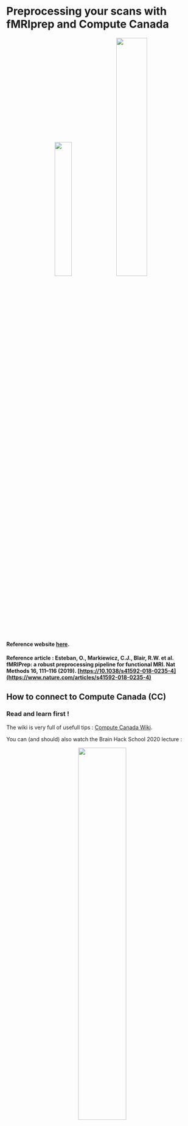 # Preprocessing your scans with fMRIprep and Compute Canada

<p align="center">
<img src="/Illustration/fmri%20prep.png" width="30%" height="30%"> <img src="/Illustration/ComputeCanada_logo_0.gif" width="40%" height="40%">
</p>


#### Reference website [here](https://fmriprep.readthedocs.io/en/stable/index.html).

#### Reference article : Esteban, O., Markiewicz, C.J., Blair, R.W. et al. fMRIPrep: a robust preprocessing pipeline for functional MRI. Nat Methods 16, 111–116 (2019). [https://10.1038/s41592-018-0235-4](https://www.nature.com/articles/s41592-018-0235-4)

## How to connect to Compute Canada (CC)

### Read and learn first !

The wiki is very full of usefull tips : [Compute Canada Wiki](https://docs.computecanada.ca/wiki/Compute_Canada_Documentation).

You can (and should) also watch the Brain Hack School 2020 lecture : 
<br>
<p align="center">
<a href="https://youtu.be/J9VCHe1ovBg"><img src="https://img.youtube.com/vi/J9VCHe1ovBg/0.jpg" width="50%"></a>
</p>

### Log into compute canada (CC)

Run the command line (we use Beluga by default in the team but you can choose any other one you want)

Command line : 
`ssh username@beluga.computecanada.ca`

Example : 
My username is `icetasy` , so the command line for me is : `ssh icetasy@beluga.computecanada.ca`

You'll need your password then! 



## Prepapre your dataset


### Ask you PI for the directory and the procedure to access lab data on CC

Normaly MRI data will be soon available in BIDS format on CC (thanks to the Brain Hack School)

### If you want to upload your own data :

Make sure to have prepared your destination folder on CC (at project space if possible) , using `mkdir` to create your folder may be easier! 

Example for me : 

`mkdir /home/icetasy/projects/def-amichaud/icetasy/gutbrain`

#### Transfer your data using `scp` 

Don't forget to exit compute canada server and work on your local terminal using scp (secure copy) : 

Command line : 
`scp -r [/local/path/] [user@host]:[/remote/path]`

`-r` is for recurcise and can be omitted when just one file 

In ny case : 

`scp -r /Users/sylvainiceta/Documents/NouveauxScan/BIDS icetasy@beluga.computecanada.ca:/home/icetasy/projects/def-amichaud/icetasy/gutbrain`


## Install fMRIprep using singularity (recommanded)

If you want to run fMRIprep using python please go [here](#fmri_python).
<br>
<br>
<img align="left" src="/Illustration/warning.jpg" width="10%" height="10%"> Don'forget to record your package version using and keep preciously this file! </p>
<br>
<br>
Command line :
`pip freeze > requirements.txt`

And then recovering the version will be as easy as : `pip install -r requirements.txt`

### You need docker on your computer

Please find all information needed on [Docker web site](https://docs.docker.com/get-docker/).

You can (and should) also watch the Brain Hack School 2020 lecture to learn more about docker :
<br>
<p align="center">
<a href="https://www.youtube.com/7BJqzpE76g0"><img src="https://img.youtube.com/vi/7BJqzpE76g0/0.jpg" width="50%"></a>
</p>
<br>

### Refer to fMRI prep [website](https://fmriprep.readthedocs.io/en/stable/installation.html) for singularity installation

<br>
<img img align="left" src="/Illustration/singularity.jpg" width="35%" height="35%"> 
<br>
<br>
“Man is something that shall be overcome. Man is a rope, tied between beast and overman — a rope over an abyss. What is great in man is that he is a bridge and not an end.”
<br>
<br>
<p align="right"> <b>Friedrich Wilhelm Nietzsche, Thus Spoke Zarathustra</b> </p> 
<br>
<br>

### Step 1 _ Don't forget to load singularity on your directory 

`module load singularity`

In the same time you can load fMRIprep dependancies :

`module load freesurfer fsl`

### Step 2 _ Preparing a Singularity image 


#### Solution 1 :Make the singularity image on your computer and copy it on CC


Create the singulqrity image using docker :
	`docker run --privileged -t --rm -v /var/run/docker.sock:/var/run/
	docker.sock -v /Users/sylvainiceta/singularity_fmriprep\image:/output
	singularityware/docker2singularity poldracklab/fmriprep:latest`

Then, transfer on CC your singularity image `*.simg`: 
`scp /Users/sylvainiceta/singularity_fmriprepimage/poldracklab_fmriprep_<version>.simg icetasy@beluga.computecanada.ca:/home/icetasy/projects/def-amichaud/icetasy/gutbrain/fmriprep.simg`

`<version>` is the ended part of the file name.

For example : 
`scp /Users/sylvainiceta/singularity_fmriprepimage/poldracklab_fmriprep_latest-2020-05-28-e4d9c75a94b2.simg icetasy@beluga.computecanada.ca:/home/icetasy/projects/def-amichaud/icetasy/gutbrain/fmriprep.simg`


#### Solution 2 :Make the singularity image on directly on CC. 

<p align="center"><b>Currently not working _ waiting for CC responses </b></p>

*To verify :* For making it directly on CC, you have to use a SBATCH file. CC do not allow you to creat the image from your terminal.

Command line :
`singularity build /my_images/fmriprep-<version>.simg docker://poldracklab/fmriprep:<version>`

In our example : 

`singularity build /my_images/fmriprep-20.1.0.simg docker://poldracklab/fmriprep:20.1.0`

<p align="left"><a href="/GUT BRAIN Project/Sub-Project/PreProcessingMRI/fMRI Prep/SH files/online_singularity.sh"><img src="/Illustration/download.png" width="25" height="25"></a>
SBATCH file example :</p>

	#!/bin/bash
	#SBATCH --time=03:00:00
	#SBATCH --account=def-someuser
	#SBATCH --mail-user=<email_address>
	#SBATCH --mail-type=BEGIN
	#SBATCH --mail-type=END
	#SBATCH --mail-type=FAIL
	#SBATCH --mail-type=REQUEUE
	#SBATCH --mail-type=ALL
	singularity build /my_images/fmriprep-20.1.0.simg docker://poldracklab/fmriprep:20.1.0


Then you'll have to upload your .sh file on CC :
`sbatch singularity.sh` 

For more information on SBATCH file : [Wiki Compute Canada](https://docs.computecanada.ca/wiki/Running_jobs/fr).


## Launch fMRI prep with singularity 

### Never so easy : Don't forget to upload your freesurfer license !

#### You have first to register on [free surfer website](https://surfer.nmr.mgh.harvard.edu/registration.html) and you'll receive your licence by email.

#### Then you have to upload your licence file on compute canada :

Commande line :
`scp /Users/<LOCAL PATH>/freesurfer_licence.txt username@beluga.computecanada.ca:/home/< CC PATH>`

In our example :
`scp /Users/sylvainiceta/Documents/NouveauxScan/BIDS/freesurfer.txt icetasy@beluga.computecanada.ca:/home/icetasy/projects/def-amichaud/icetasy/gutbrain`

### Now you can launch fMRIprep

<img align="left" src="/Illustration/warning.jpg" width="10%" height="10%"> But using a SBATCH file! 
<br>
<br>
<br>
<img align="left" src="/Illustration/warning.jpg" width="10%" height="10%">
 Don't only Copy Paste, bellow syntax is only an generic one, you have to think about the argument to use !!! More information [here](https://fmriprep.readthedocs.io/en/stable/usage.html).
<br>
<br>

SBATCH file example :
	
	#!/bin/bash
	#SBATCH --time=03:00:00
	#SBATCH --account=def-someuser
	#SBATCH --mail-user=<email_address>
	#SBATCH --mail-type=BEGIN
	#SBATCH --mail-type=END
	#SBATCH --mail-type=FAIL
	#SBATCH --mail-type=REQUEUE
	#SBATCH --mail-type=ALL
	cd
	module load freesurfer fsl singularity
	singularity run --cleanenv -B <PATH TO DIRECTORY>/:/data fmriprep.simg /data/BIDS /data/Preprocessing participant --fs-license-file /data/freesurfer_licence.txt --skip_bids_validation

<p align="left"><a href="/GUT BRAIN Project/Sub-Project/PreProcessingMRI/fMRI Prep/SH files/run_fmriprep.sh"><img src="/Illustration/download.png" width="25" height="25"></a>
In our example the SBATCH file will be :</p> 

	#!/bin/bash
	#SBATCH --time=30:00:00
	#SBATCH --account=def-amichaud
	#SBATCH --mail-user=sylvain.iceta.1@ulaval.ca
	#SBATCH --mail-type=BEGIN
	#SBATCH --mail-type=END
	#SBATCH --mail-type=FAIL
	#SBATCH --mail-type=REQUEUE
	#SBATCH --mail-type=ALL
	cd
	module load freesurfer fsl singularity
	singularity run --cleanenv fmriprep.simg /home/icetasy/projects/def-amichaud/icetasy/gutbrain/BIDS /home/icetasy/projects/def-amichaud/icetasy/gutbrain/Preproc participant --fs-license-file /home/icetasy/projects/def-amichaud/icetasy/gutbrain/freesurfer.txt --skip_bids_validation
	

<p align="center"><h1> And let's go ! ! ! </h1>
<p align="center"><img src="/GUT BRAIN Project/Sub-Project/PreProcessingMRI/illustration/flash.gif" width="100%" height="100%"></p>




## <a name="fmri_python"></a>Install fMRIprep using Python

### Step 1 _ Log into compute canada (CC)

Run the command line (we use Beluga by default in the team but you can choose any other one you want)

`ssh username@beluga.computecanada.ca`

My username : icetasy , so the commande line for me is : `ssh icetasy@beluga.computecanada.ca`


### Step 2 _ Create and enter in your virtual environnement

fMRI prep is a python librairy not an software. It'is not available trhough `module load` commande.

For mnore infromation : [Wiki Python](https://docs.computecanada.ca/wiki/Python)

All python available python package or librairy are listed [here](https://docs.computecanada.ca/wiki/Available_Python_wheels).

#### We have to create an virtual environnement for run fMRI prep

`cd`

`module add python/3.7`

`virtualenv ~/MRI` or anyother name you want / can also use `virtualenv --no-download ~/ENV`

`source ~/MRI/bin/activate` can also be localized elserwer regarding in wich directory you made previous command line.

May need to uprgrade pip : `pip install --no-index --upgrade pip`

`--no-index` avoid downloading version outside CC.

N.B. : To deactivate virtual environnement : 
`deactivate `

### Step 3 _ Install fMRI prep (we're running the python version not the docker or singularity one)

Please check first i's not already install. you can also check for all currently available wheels on the [Wiki Python Wheels](https://docs.computecanada.ca/wiki/Available_Python_wheels) or using the command line `avail_wheels`

Before installing fMRI prep,load needed module :
`module load freesurfer`
`module load fsl`

Install fMRI prep :

`pip install fmriprep`

Numerous bugs or missing package mays occurs, be patient and use google (sorry we decided not to use docker for right now _ working on_)

### Step 4 _ Now you can launch fMRIprep *# Not check yet*

IMAGE WARNING But using a SBATCH file! 

IMAGE WARNING Don't only Copy Paste, bellow syntax is only an generic one, you have to think about the argument to use !!! More information [here](https://fmriprep.readthedocs.io/en/stable/usage.html).

	#!/bin/bash
	#SBATCH --time=30:00:00
	#SBATCH --account=def-someuser
	#SBATCH --mail-user=<email_address>
	#SBATCH --mail-type=BEGIN
	#SBATCH --mail-type=END
	#SBATCH --mail-type=FAIL
	#SBATCH --mail-type=REQUEUE
	#SBATCH --mail-type=ALL
	source ~/MRI/bin/activate
	fmriprep /<PATH BIDS DATA>/BIDS /<PATH OUTPUT DATA>/Preproc participant --fs-license-file /<PATH TO LICENCE>/freesurfer_licence.txt --skip_bids_validation

In our example this could be : 

	#!/bin/bash
	#SBATCH --time=30:00:00
	#SBATCH --account=def-amichaud
	#SBATCH --mail-user=<sylvain.iceta.1@ulaval.ca>
	#SBATCH --mail-type=BEGIN
	#SBATCH --mail-type=END
	#SBATCH --mail-type=FAIL
	#SBATCH --mail-type=REQUEUE
	#SBATCH --mail-type=ALL
	source ~/MRI/bin/activate
	fmriprep /home/icetasy/projects/def-amichaud/icetasy/gutbrain/BIDS /home/icetasy/projects/def-amichaud/icetasy/gutbrain/Preproc participant --fs-license-file /home/icetasy/projects/def-amichaud/icetasy/gutbrain/freesurfer.txt --skip_bids_validation
	



`fmriprep /home/icetasy/projects/def-amichaud/icetasy/gutbrain/BIDS /home/icetasy/projects/def-amichaud/icetasy/gutbrain/Preproc participant`

06 -01-2020
missing : pip install sentry_sdk bids_validator


